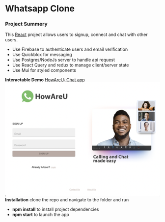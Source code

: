 # Whatsapp Clone
### Project Summery
This [React](https://reactjs.org/) project allows users to signup, connect and chat with other users.
- Use Firebase to authenticate users and email verification
- Use Quickblox for messaging
- Use Postgres/NodeJs server to handle api request
- Use React Query and redux to manage client/server state
- Use Mui for styled components


**Interactable Demo**
[HowAreU: Chat app](https://whatsapp-clone-f4523.web.app/)
![image](src/Files/screenshot.png)
**Installation**
clone the repo and navigate to the folder and run
- **npm install** to install project dependencies
- **npm start** to launch the app
